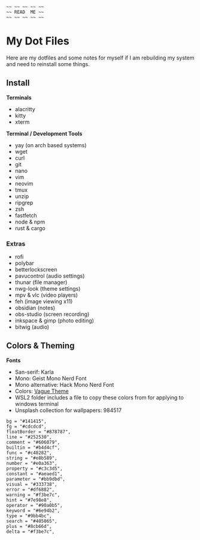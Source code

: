 ```
~~ ~~ ~~ ~~ ~~
~~ READ  ME ~~
~~ ~~ ~~ ~~ ~~
```

# My Dot Files

Here are my dotfiles and some notes for myself if I am rebuilding my system and need to reinstall some things.

## Install

**Terminals**

- alacritty
- kitty
- xterm

**Terminal / Development Tools**

- yay (on arch based systems)
- wget
- curl
- git
- nano
- vim
- neovim
- tmux
- unzip
- ripgrep
- zsh
- fastfetch
- node & npm
- rust & cargo

### Extras

- rofi
- polybar
- betterlockscreen
- pavucontrol (audio settings)
- thunar (file manager)
- nwg-look (theme settings)
- mpv & vlc (video players)
- feh (image viewing x11)
- obsidian (notes)
- obs-studio (screen recording)
- inkspace & gimp (photo editing)
- bitwig (audio)

## Colors & Theming

**Fonts**

- San-serif: Karla
- Mono: Geist Mono Nerd Font
- Mono alternative: Hack Mono Nerd Font
- Colors: [Vague Theme](https://github.com/vague2k/vague.nvim)
- WSL2 folder includes a file to copy these colors from for applying to windows terminal
- Unsplash collection for wallpapers: 984517

```
bg = "#141415",
fg = "#cdcdcd",
floatBorder = "#878787",
line = "#252530",
comment = "#606079",
builtin = "#b4d4cf",
func = "#c48282",
string = "#e8b589",
number = "#e0a363",
property = "#c3c3d5",
constant = "#aeaed1",
parameter = "#bb9dbd",
visual = "#333738",
error = "#df6882",
warning = "#f3be7c",
hint = "#7e98e8",
operator = "#90a0b5",
keyword = "#6e94b2",
type = "#9bb4bc",
search = "#405065",
plus = "#8cb66d",
delta = "#f3be7c",
```
